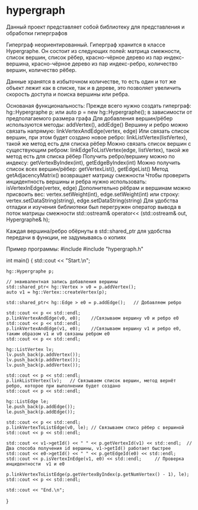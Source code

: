 # hypergraph
Данный проект представляет собой библиотеку для представления и обработки гиперграфов

Гиперграф неориентированный.
Гиперграф хранится в классе Hypergraphe. Он состоит из следующих полей:
матрица смежности, список вершин, список рёбер, красно-чёрное дерево из пар индекс-вершина,
красно-чёрное дерево из пар индекс-ребро, количество вершин, количество рёбер.

Данные хранятся в избыточном количестве, то есть один и тот же объект лежит как в списке, так и в дереве, 
это позволяет увеличить скорость доступа и поиска вершины или ребра.

Основаная функциональность:
Прежде всего нужно создать гиперграф: hg::Hypergraphe p; или auto p = new hg::Hypergraphe(); в зависимости от предполагаемого размера графа
Для добавления вершин/рёбер используются методы: addVertex(), addEdge()
Вершину и ребро можно связать напрямую: linkVertexAndEdge(vertex, edge)
Или связать список вершин, при этом будет создано новое ребро: linkListVertex(listVertex), такой же метод есть для списка рёбер
Можно связать список вершин с существующим ребром: linkEdgeToListVertex(edge, listVertex), такой же метод есть для списка рёбер
Получить ребро/вершину можно по индексу: getVertexByIndex(int), getEdgeByIndex(int)
Можно получить список всех вершин/рёбер: getVertexList(), getEdgeList()
Метод getAdjacencyMatrix() возвращает матрицу смежности
Чтобы проверить инцидентность вершины и ребра нужно использовать: isVertexInEdge(vertex, edge)
Дополнительно рёбрам и вершинам можно присвоить вес: vertex.setWeight(int), edge.setWeight(int)
или строку: vertex.setDataString(string), edge.setDataString(string)
Для удобства отладки и изучения библиотеки был перегружен оператор вывода в поток матрицы смежности std::ostream& operator<< (std::ostream& out, Hypergraphe& h);

Каждая вершина/ребро обёрнуты в std::shared_ptr для удобства передачи в функции, не задумываясь о копиях

Пример программы:
#include <iostream>
#include "hypergraph.h"

int main()
{
    std::cout << "Start.\n";

    hg::Hypergraphe p;

    // эквивалентная запись добавления вершины
    std::shared_ptr< hg::Vertex > v0 = p.addVertex();
    auto v1 = hg::Vertex::createVertex(p);

    std::shared_ptr< hg::Edge > e0 = p.addEdge();   // Добавляем ребро

    std::cout << p << std::endl;
    p.linkVertexAndEdge(v0, e0);    //Связываем вершину v0 и ребро e0
    std::cout << p << std::endl;
    p.linkVertexAndEdge(v1, e0);    //Связываем вершину v1 и ребро e0, таким образом v1 и v0 связаны ребром e0
    std::cout << p << std::endl;

    hg::ListVertex lv;
    lv.push_back(p.addVertex());
    lv.push_back(p.addVertex());
    lv.push_back(p.addVertex());

    std::cout << p << std::endl;
    p.linkListVertex(lv);   // Связываем список вершин, метод вернёт ребро, которое при выполнении будет создано
    std::cout << p << std::endl;

    hg::ListEdge le;
    le.push_back(p.addEdge());
    le.push_back(p.addEdge());

    std::cout << p << std::endl;
    p.linkVertexToListEdge(v0, le); // Связываем списо рёбер с вершиной
    std::cout << p << std::endl;

    std::cout << v1->getId() << " " << p.getVertexId(v1) << std::endl;  // Два способа получения id вершины, v1->getId() работает быстрее
    std::cout << e0->getId() << " " << p.getEdgeId(e0) << std::endl;
    std::cout << p.isVertexInEdge(v1, e0) << std::endl;     // Проверка инцидентности  v1 и e0

    p.linkVertexToListEdge(p.getVertexByIndex(p.getNumVertex() - 1), le);
    std::cout << p << std::endl;

    std::cout << "End.\n";
}
